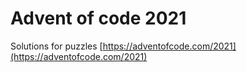 # Advent of code 2021

Solutions for puzzles [https://adventofcode.com/2021](https://adventofcode.com/2021)
